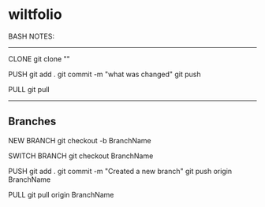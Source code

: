 # wiltfolio

BASH NOTES:
___________

CLONE
git clone ""

PUSH
git add .
git commit -m "what was changed"
git push

PULL
git pull


-----------------------------------------
Branches
-----------------------------------------
NEW BRANCH
git checkout -b BranchName

SWITCH BRANCH
git checkout BranchName

PUSH
git add .
git commit -m "Created a new branch"
git push origin BranchName

PULL
git pull origin BranchName